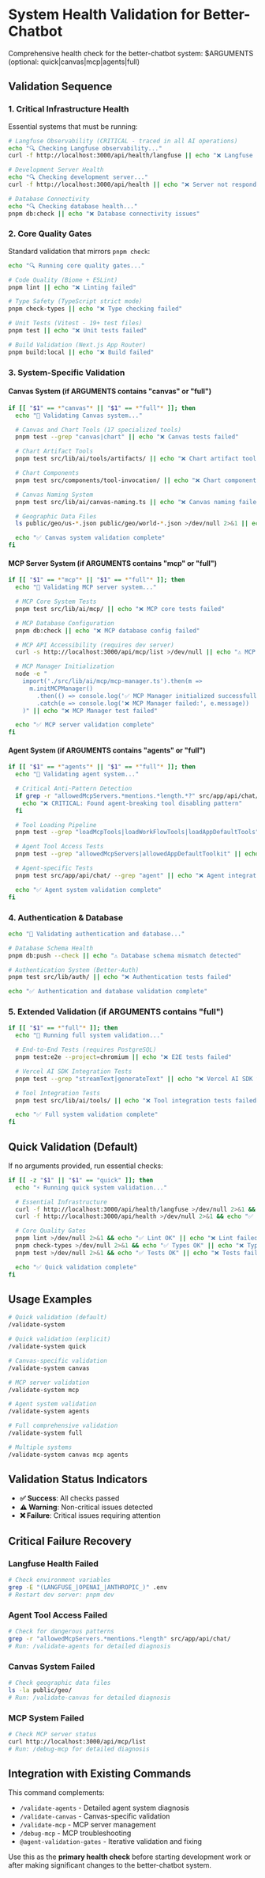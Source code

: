# System Health Validation for Better-Chatbot

Comprehensive health check for the better-chatbot system: $ARGUMENTS (optional: quick|canvas|mcp|agents|full)

## Validation Sequence

### 1. **Critical Infrastructure Health**
Essential systems that must be running:

```bash
# Langfuse Observability (CRITICAL - traced in all AI operations)
echo "🔍 Checking Langfuse observability..."
curl -f http://localhost:3000/api/health/langfuse || echo "❌ Langfuse health check failed - check .env credentials"

# Development Server Health
echo "🔍 Checking development server..."
curl -f http://localhost:3000/api/health || echo "❌ Server not responding on localhost:3000"

# Database Connectivity
echo "🔍 Checking database health..."
pnpm db:check || echo "❌ Database connectivity issues"
```

### 2. **Core Quality Gates**
Standard validation that mirrors `pnpm check`:

```bash
echo "🔍 Running core quality gates..."

# Code Quality (Biome + ESLint)
pnpm lint || echo "❌ Linting failed"

# Type Safety (TypeScript strict mode)
pnpm check-types || echo "❌ Type checking failed"

# Unit Tests (Vitest - 19+ test files)
pnpm test || echo "❌ Unit tests failed"

# Build Validation (Next.js App Router)
pnpm build:local || echo "❌ Build failed"
```

### 3. **System-Specific Validation**

#### **Canvas System** (if ARGUMENTS contains "canvas" or "full")
```bash
if [[ "$1" == *"canvas"* || "$1" == *"full"* ]]; then
  echo "🎨 Validating Canvas system..."

  # Canvas and Chart Tools (17 specialized tools)
  pnpm test --grep "canvas|chart" || echo "❌ Canvas tests failed"

  # Chart Artifact Tools
  pnpm test src/lib/ai/tools/artifacts/ || echo "❌ Chart artifact tools failed"

  # Chart Components
  pnpm test src/components/tool-invocation/ || echo "❌ Chart components failed"

  # Canvas Naming System
  pnpm test src/lib/ai/canvas-naming.ts || echo "❌ Canvas naming failed"

  # Geographic Data Files
  ls public/geo/us-*.json public/geo/world-*.json >/dev/null 2>&1 || echo "⚠️ Geographic data files missing"

  echo "✅ Canvas system validation complete"
fi
```

#### **MCP Server System** (if ARGUMENTS contains "mcp" or "full")
```bash
if [[ "$1" == *"mcp"* || "$1" == *"full"* ]]; then
  echo "🔗 Validating MCP server system..."

  # MCP Core System Tests
  pnpm test src/lib/ai/mcp/ || echo "❌ MCP core tests failed"

  # MCP Database Configuration
  pnpm db:check || echo "❌ MCP database config failed"

  # MCP API Accessibility (requires dev server)
  curl -s http://localhost:3000/api/mcp/list >/dev/null || echo "⚠️ MCP API not accessible"

  # MCP Manager Initialization
  node -e "
    import('./src/lib/ai/mcp/mcp-manager.ts').then(m =>
      m.initMCPManager()
        .then(() => console.log('✅ MCP Manager initialized successfully'))
        .catch(e => console.log('❌ MCP Manager failed:', e.message))
    )" || echo "❌ MCP Manager test failed"

  echo "✅ MCP server validation complete"
fi
```

#### **Agent System** (if ARGUMENTS contains "agents" or "full")
```bash
if [[ "$1" == *"agents"* || "$1" == *"full"* ]]; then
  echo "🤖 Validating agent system..."

  # Critical Anti-Pattern Detection
  if grep -r "allowedMcpServers.*mentions.*length.*?" src/app/api/chat/ 2>/dev/null; then
    echo "❌ CRITICAL: Found agent-breaking tool disabling pattern"
  fi

  # Tool Loading Pipeline
  pnpm test --grep "loadMcpTools|loadWorkFlowTools|loadAppDefaultTools" || echo "❌ Tool loading pipeline failed"

  # Agent Tool Access Tests
  pnpm test --grep "allowedMcpServers|allowedAppDefaultToolkit" || echo "❌ Agent tool access tests failed"

  # Agent-specific Tests
  pnpm test src/app/api/chat/ --grep "agent" || echo "❌ Agent integration tests failed"

  echo "✅ Agent system validation complete"
fi
```

### 4. **Authentication & Database**
```bash
echo "🔐 Validating authentication and database..."

# Database Schema Health
pnpm db:push --check || echo "⚠️ Database schema mismatch detected"

# Authentication System (Better-Auth)
pnpm test src/lib/auth/ || echo "❌ Authentication tests failed"

echo "✅ Authentication and database validation complete"
```

### 5. **Extended Validation** (if ARGUMENTS contains "full")
```bash
if [[ "$1" == *"full"* ]]; then
  echo "🚀 Running full system validation..."

  # End-to-End Tests (requires PostgreSQL)
  pnpm test:e2e --project=chromium || echo "❌ E2E tests failed"

  # Vercel AI SDK Integration Tests
  pnpm test --grep "streamText|generateText" || echo "❌ Vercel AI SDK tests failed"

  # Tool Integration Tests
  pnpm test src/lib/ai/tools/ || echo "❌ Tool integration tests failed"

  echo "✅ Full system validation complete"
fi
```

## Quick Validation (Default)

If no arguments provided, run essential checks:

```bash
if [[ -z "$1" || "$1" == "quick" ]]; then
  echo "⚡ Running quick system validation..."

  # Essential Infrastructure
  curl -f http://localhost:3000/api/health/langfuse >/dev/null 2>&1 && echo "✅ Langfuse OK" || echo "❌ Langfuse failed"
  curl -f http://localhost:3000/api/health >/dev/null 2>&1 && echo "✅ Server OK" || echo "❌ Server failed"

  # Core Quality Gates
  pnpm lint >/dev/null 2>&1 && echo "✅ Lint OK" || echo "❌ Lint failed"
  pnpm check-types >/dev/null 2>&1 && echo "✅ Types OK" || echo "❌ Types failed"
  pnpm test >/dev/null 2>&1 && echo "✅ Tests OK" || echo "❌ Tests failed"

  echo "✅ Quick validation complete"
fi
```

## Usage Examples

```bash
# Quick validation (default)
/validate-system

# Quick validation (explicit)
/validate-system quick

# Canvas-specific validation
/validate-system canvas

# MCP server validation
/validate-system mcp

# Agent system validation
/validate-system agents

# Full comprehensive validation
/validate-system full

# Multiple systems
/validate-system canvas mcp agents
```

## Validation Status Indicators

- **✅ Success**: All checks passed
- **⚠️ Warning**: Non-critical issues detected
- **❌ Failure**: Critical issues requiring attention

## Critical Failure Recovery

### **Langfuse Health Failed**
```bash
# Check environment variables
grep -E "(LANGFUSE_|OPENAI_|ANTHROPIC_)" .env
# Restart dev server: pnpm dev
```

### **Agent Tool Access Failed**
```bash
# Check for dangerous patterns
grep -r "allowedMcpServers.*mentions.*length" src/app/api/chat/
# Run: /validate-agents for detailed diagnosis
```

### **Canvas System Failed**
```bash
# Check geographic data files
ls -la public/geo/
# Run: /validate-canvas for detailed diagnosis
```

### **MCP System Failed**
```bash
# Check MCP server status
curl http://localhost:3000/api/mcp/list
# Run: /debug-mcp for detailed diagnosis
```

## Integration with Existing Commands

This command complements:
- `/validate-agents` - Detailed agent system diagnosis
- `/validate-canvas` - Canvas-specific validation
- `/validate-mcp` - MCP server management
- `/debug-mcp` - MCP troubleshooting
- `@agent-validation-gates` - Iterative validation and fixing

Use this as the **primary health check** before starting development work or after making significant changes to the better-chatbot system.
